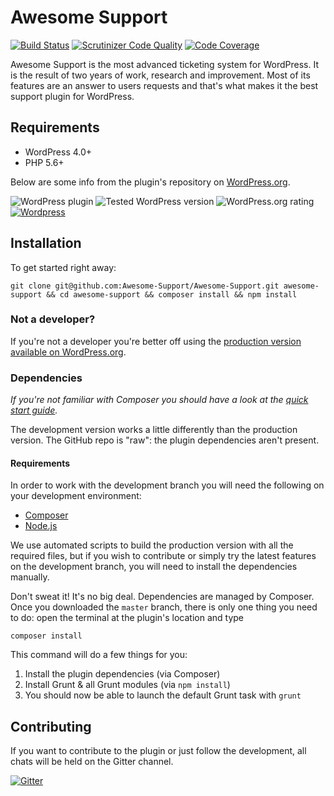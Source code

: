 Awesome Support
==================

[![Build Status](https://travis-ci.org/Awesome-Support/Awesome-Support.svg?branch=develop)](https://travis-ci.org/Awesome-Support/Awesome-Support) [![Scrutinizer Code Quality](https://scrutinizer-ci.com/g/Awesome-Support/Awesome-Support/badges/quality-score.png?b=master)](https://scrutinizer-ci.com/g/Awesome-Support/Awesome-Support/?branch=master) [![Code Coverage](https://scrutinizer-ci.com/g/Awesome-Support/Awesome-Support/badges/coverage.png?b=master)](https://scrutinizer-ci.com/g/Awesome-Support/Awesome-Support/?branch=master)

Awesome Support is the most advanced ticketing system for WordPress. It is the result of two years of work, research and improvement. Most of its features are an answer to users requests and that's what makes it the best support plugin for WordPress.

## Requirements

- WordPress 4.0+
- PHP 5.6+

Below are some info from the plugin's repository on [WordPress.org](https://wordpress.org/plugins/awesome-support/).

![WordPress plugin](https://img.shields.io/wordpress/plugin/v/Awesome-Support.svg?style=flat) ![Tested WordPress version](https://img.shields.io/wordpress/v/Awesome-Support.svg?style=flat) ![WordPress.org rating](https://img.shields.io/wordpress/plugin/r/Awesome-Support.svg?style=flat) [![Wordpress](https://img.shields.io/wordpress/plugin/dt/Awesome-Support.svg?style=flat)]()

## Installation

To get started right away:
```
git clone git@github.com:Awesome-Support/Awesome-Support.git awesome-support && cd awesome-support && composer install && npm install
```

### Not a developer?

If you're not a developer you're better off using the [production version available on WordPress.org](https://wordpress.org/plugins/awesome-support/).

### Dependencies

*If you're not familiar with Composer you should have a look at the [quick start guide](https://getcomposer.org/doc/00-intro.md).*

The development version works a little differently than the production version. The GitHub repo is "raw": the plugin dependencies aren't present.

#### Requirements

In order to work with the development branch you will need the following on your development environment:

- [Composer](https://getcomposer.org)
- [Node.js](http://nodejs.org/)

We use automated scripts to build the production version with all the required files, but if you wish to contribute or simply try the latest features on the development branch, you will need to install the dependencies manually.

Don't sweat it! It's no big deal. Dependencies are managed by Composer. Once you downloaded the `master` branch, there is only one thing you need to do: open the terminal at the plugin's location and type

```
composer install
```

This command will do a few things for you:

1. Install the plugin dependencies (via Composer)
2. Install Grunt & all Grunt modules (via `npm install`)
3. You should now be able to launch the default Grunt task with `grunt`

## Contributing

If you want to contribute to the plugin or just follow the development, all chats will be held on the Gitter channel.

[![Gitter](https://badges.gitter.im/Join%20Chat.svg)](https://gitter.im/ThemeAvenue/Awesome-Support?utm_source=badge&utm_medium=badge&utm_campaign=pr-badge&utm_content=badge)
